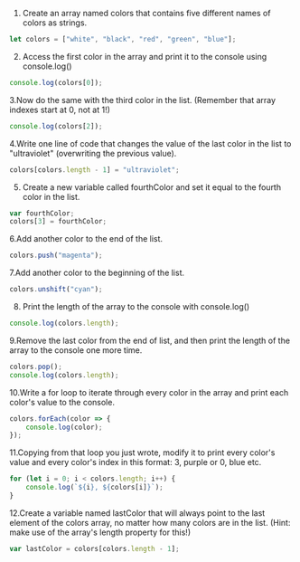 1. Create an array named colors that contains five different names of colors as strings.

```js
let colors = ["white", "black", "red", "green", "blue"];
```

2. Access the first color in the array and print it to the console using console.log()

```js
console.log(colors[0]);
```

3.Now do the same with the third color in the list. (Remember that array indexes start at 0, not at 1!)

```js
console.log(colors[2]);
```

4.Write one line of code that changes the value of the last color in the list to "ultraviolet" (overwriting the previous value).

```js
colors[colors.length - 1] = "ultraviolet";
```

5. Create a new variable called fourthColor and set it equal to the fourth color in the list.

```js
var fourthColor;
colors[3] = fourthColor;
```

6.Add another color to the end of the list.

```js
colors.push("magenta");
```

7.Add another color to the beginning of the list.

```js
colors.unshift("cyan");
```

8. Print the length of the array to the console with console.log()

```js
console.log(colors.length);
```

9.Remove the last color from the end of list, and then print the length of the array to the console one more time.

```js
colors.pop();
console.log(colors.length);
```

10.Write a for loop to iterate through every color in the array and print each color's value to the console.

```js
colors.forEach(color => {
    console.log(color);
});
```

11.Copying from that loop you just wrote, modify it to print every color's value and every color's index in this format: 3, purple or 0, blue etc.

```js
for (let i = 0; i < colors.length; i++) {
    console.log(`${i}, ${colors[i]}`);
}
```

12.Create a variable named lastColor that will always point to the last element of the colors array, no matter how many colors are in the list. (Hint: make use of the array's length property for this!)

```js
var lastColor = colors[colors.length - 1];
```